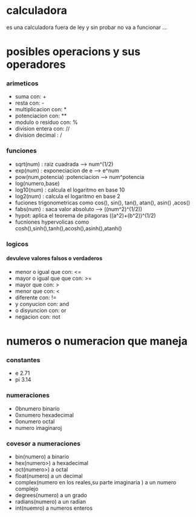 # calculadora

es una calculadora fuera de ley y sin probar no va a funcionar ...

# posibles operacions y sus operadores 
### arimeticos
* suma con: +
* resta con: -
* multiplicacion con: *
* potenciacion con: **
* modulo o residuo con: %
* division entera con: //
* division decimal : /
### funciones
* sqrt(num) : raiz cuadrada --> num^(1/2) 
* exp(num) : exponeciacion de e --> e^num
* pow(num,potencia) :potenciacion --> num^potencia 
* log(numero,base)
* log10(num) : calcula el logaritmo en base 10
* log2(num) : calcula el logaritmo en base 2
* fuciones trigonometricas como cos(), sin(), tan(), atan(), asin() ,acos()
* fabs(num) : saca valor absoluto --> ((num^2)^(1/2)) 
* hypot: aplica el teorema de pitagoras ((a^2)+(b^2))^(1/2)
* fucniones hypervolicas como cosh(),sinh(),tanh(),acosh(),asinh(),atanh()
### logicos 
#### devuleve valores falsos o verdaderos
* menor o igual que con: <=
* mayor o igual que que con: >=
* mayor que con: >
* menor que con: <
* diferente con: !=
* y conyucion con: and
* o disyuncion con: or
* negacion con: not
# numeros o numeracion que maneja
### constantes
* e 2.71
* pi 3.14
### numeraciones 
* 0bnumero binario
* 0xnumero hexadecimal
* 0onumero octal
* numero imaginaroj
### covesor a numeraciones
* bin(numero) a binario
* hex(numero>) a hexadecimal
* oct(numero>) a octal
* float(numero) a un decimal
* complex(numero en  los reales,su parte imaginaria  ) a un numero complejo
* degrees(numero) a un grado 
* radians(numero) a un radian 
* int(nuemro) a numeros enteros 
